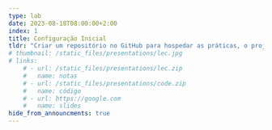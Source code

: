 ```yaml
---
type: lab
date: 2023-08-18T08:00:00+2:00
index: 1
title: Configuração Inicial
tldr: "Criar um repositório no GitHub para hospedar as práticas, o projeto final e a página com o portfólio da disciplina."
# thumbnail: /static_files/presentations/lec.jpg
# links: 
    # - url: /static_files/presentations/lec.zip
    #   name: notas
    # - url: /static_files/presentations/code.zip
    #   name: código
    # - url: https://google.com
    #   name: slides
hide_from_announcments: true
---
```

<!-- **Leituras Sugeridas:**
- [Leitura 1](http://example.com)
- [Leitura 2](http://example.com) -->
